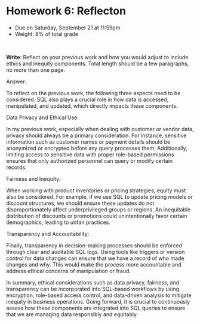 # Homework 6: Reflecton

- Due on Saturday, September 21 at 11:59pm
- Weight: 8% of total grade

<br>

**Write**: Reflect on your previous work and how you would adjust to include ethics and inequity components. Total length should be a few paragraphs, no more than one page.

Answer:

To reflect on the previous work, the following three aspects need to be considered. SQL also plays a crucial role in how data is accessed, manipulated, and updated, which directly impacts these components.

Data Privacy and Ethical Use:

In my previous work, especially when dealing with customer or vendor data, privacy should always be a primary consideration. For instance, sensitive information such as customer names or payment details should be anonymized or encrypted before any query processes them. Additionally, limiting access to sensitive data with proper role-based permissions ensures that only authorized personnel can query or modify certain records.

Fairness and Inequity:

When working with product inventories or pricing strategies, equity must also be considered. For example, if we use SQL to update pricing models or discount structures, we should ensure these updates do not disproportionately affect underprivileged groups or regions. An inequitable distribution of discounts or promotions could unintentionally favor certain demographics, leading to unfair practices.

Transparency and Accountability:

Finally, transparency in decision-making processes should be enforced through clear and auditable SQL logs. Using tools like triggers or version control for data changes can ensure that we have a record of who made changes and why. This would make the process more accountable and address ethical concerns of manipulation or fraud.

In summary, ethical considerations such as data privacy, fairness, and transparency can be incorporated into SQL-based workflows by using encryption, role-based access control, and data-driven analysis to mitigate inequity in business operations. Going forward, it is crucial to continuously assess how these components are integrated into SQL queries to ensure that we are managing data responsibly and equitably.

